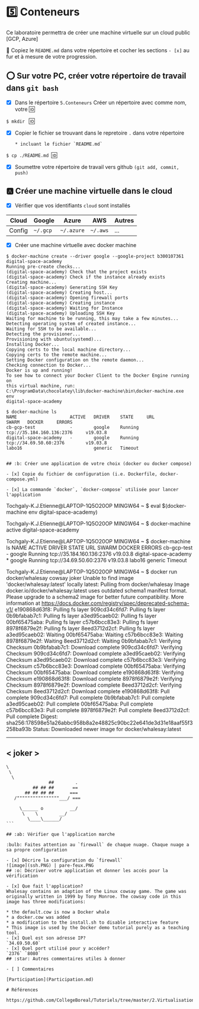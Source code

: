 ﻿# :five: Conteneurs

Ce laboratoire permettra de créer une machine virtuelle sur un cloud public [GCP, Azure]

:closed_book: Copiez le `README.md` dans votre répertoire et cocher les sections `- [x]` au fur et à mesure de votre progression.

## :o: Sur votre PC, créer votre répertoire de travail dans `git bash`

- [x] Dans le répertoire `5.Conteneurs` Créer un répertoire avec comme 
nom, votre :id:

`$ mkdir ` :id:

- [x] Copier le fichier se trouvant dans le repretoire `.` dans votre 
répertoire

      * incluant le fichier `README.md` 


`$ cp ./README.md `:id:` `

- [x] Soumettre votre répertoire de travail vers github `(git add, commit, 
push)` 

## :a: Créer une machine virtuelle dans le cloud

- [x] Vérifier que vos identifiants `cloud` sont installés

| Cloud  |  Google  | Azure       | AWS      |  Autres |
|--------|----------|-------------|----------|---------|
| Config | `~/.gcp` | `~/.azure`  | `~/.aws` |  ...    |

- [x] Créer une machine virtuelle avec docker machine

```
$ docker-machine create --driver google --google-project b300107361 digital-space-academy
Running pre-create checks...
(digital-space-academy) Check that the project exists
(digital-space-academy) Check if the instance already exists
Creating machine...
(digital-space-academy) Generating SSH Key
(digital-space-academy) Creating host...
(digital-space-academy) Opening firewall ports
(digital-space-academy) Creating instance
(digital-space-academy) Waiting for Instance
(digital-space-academy) Uploading SSH Key
Waiting for machine to be running, this may take a few minutes...
Detecting operating system of created instance...
Waiting for SSH to be available...
Detecting the provisioner...
Provisioning with ubuntu(systemd)...
Installing Docker...
Copying certs to the local machine directory...
Copying certs to the remote machine...
Setting Docker configuration on the remote daemon...
Checking connection to Docker...
Docker is up and running!
To see how to connect your Docker Client to the Docker Engine running on 
this virtual machine, run: 
C:\ProgramData\chocolatey\lib\docker-machine\bin\docker-machine.exe env 
digital-space-academy

```
```
$ docker-machine ls
NAME                    ACTIVE   DRIVER    STATE     URL                  SWARM   DOCKER     ERRORS
cb-gcp-test             -        google    Running  tcp://35.184.160.136:2376     v19.03.8
digital-space-academy   -        google    Running  tcp://34.69.50.60:2376        v19.03.8
labo16                           generic   Timeout


## :b: Créer une application de votre choix (docker ou docker compose)

- [x] Copie du fichier de configuration (i.e. Dockerfile, docker-compose.yml)

- [x] La commande `docker`, `docker-compose` utilisée pour lancer l'application
```
Tochgaly-K.J.Etienne@LAPTOP-1Q5O20OP MINGW64 ~
$ eval $(docker-machine env digital-space-academy)

Tochgaly-K.J.Etienne@LAPTOP-1Q5O20OP MINGW64 ~
$ docker-machine active
digital-space-academy

Tochgaly-K.J.Etienne@LAPTOP-1Q5O20OP MINGW64 ~
$ docker-machine ls
NAME                    ACTIVE   DRIVER    STATE     URL                         SWARM   DOCKER     ERRORS
cb-gcp-test             -        google    Running   tcp://35.184.160.136:2376           v19.03.8
digital-space-academy   *        google    Running   tcp://34.69.50.60:2376              v19.03.8
labo16                           generic   Timeout

Tochgaly-K.J.Etienne@LAPTOP-1Q5O20OP MINGW64 ~
$ docker run docker/whalesay cowsay joker
Unable to find image 'docker/whalesay:latest' locally
latest: Pulling from docker/whalesay
Image docker.io/docker/whalesay:latest uses outdated schema1 manifest format. Please upgrade to a schema2 image for better future compatibility. More information at https://docs.docker.com/registry/spec/deprecated-schema-v1/
e190868d63f8: Pulling fs layer
909cd34c6fd7: Pulling fs layer
0b9bfabab7c1: Pulling fs layer
a3ed95caeb02: Pulling fs layer
00bf65475aba: Pulling fs layer
c57b6bcc83e3: Pulling fs layer
8978f6879e2f: Pulling fs layer
8eed3712d2cf: Pulling fs layer
a3ed95caeb02: Waiting
00bf65475aba: Waiting
c57b6bcc83e3: Waiting
8978f6879e2f: Waiting
8eed3712d2cf: Waiting
0b9bfabab7c1: Verifying Checksum
0b9bfabab7c1: Download complete
909cd34c6fd7: Verifying Checksum
909cd34c6fd7: Download complete
a3ed95caeb02: Verifying Checksum
a3ed95caeb02: Download complete
c57b6bcc83e3: Verifying Checksum
c57b6bcc83e3: Download complete
00bf65475aba: Verifying Checksum
00bf65475aba: Download complete
e190868d63f8: Verifying Checksum
e190868d63f8: Download complete
8978f6879e2f: Verifying Checksum
8978f6879e2f: Download complete
8eed3712d2cf: Verifying Checksum
8eed3712d2cf: Download complete
e190868d63f8: Pull complete
909cd34c6fd7: Pull complete
0b9bfabab7c1: Pull complete
a3ed95caeb02: Pull complete
00bf65475aba: Pull complete
c57b6bcc83e3: Pull complete
8978f6879e2f: Pull complete
8eed3712d2cf: Pull complete
Digest: sha256:178598e51a26abbc958b8a2e48825c90bc22e641de3d31e18aaf55f3258ba93b
Status: Downloaded newer image for docker/whalesay:latest
 _______
< joker >
 -------
    \
     \
      \
                    ##        .
              ## ## ##       ==
           ## ## ## ##      ===
       /""""""""""""""""___/ ===
  ~~~ {~~ ~~~~ ~~~ ~~~~ ~~ ~ /  ===- ~~~
       \______ o          __/
        \    \        __/
          \____\______/
```

## :ab: Vérifier que l'application marche

:bulb: Faites attention au `firewall` de chaque nuage. Chaque nuage a sa propre configuration

- [x] Décrire la configuration du `firewall`
![image](ssh.PNG) | pare-feux.PNG
## :o: Décriver votre application et donner les accés pour la vérification 

- [x] Que fait l'application?
Whalesay contains an adaption of the Linux cowsay game. The game was originally written in 1999 by Tony Monroe. The cowsay code in this image has three modifications:

* the default.cow is now a Docker whale
* a docker.cow was added
* a modification to the install.sh to disable interactive feature
* This image is used by the Docker demo tutorial purely as a teaching tool.
- [x] Quel est son adresse IP?
`34.69.50.60`
- [x] Quel port utilisé pour y accéder?
`2376` `8080`
## :star: Autres commentaires utiles à donner

- [ ] Commentaires

[Participation](Participation.md)

# Références

https://github.com/CollegeBoreal/Tutoriels/tree/master/2.Virtualisation/2.VM/1.Docker
